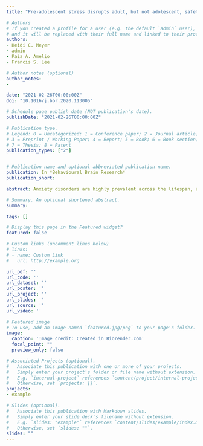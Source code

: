 ```yaml
---
title: "Pre-adolescent stress disrupts adult, but not adolescent, safety learning"

# Authors
# If you created a profile for a user (e.g. the default `admin` user), write the username (folder name) here
# and it will be replaced with their full name and linked to their profile.
authors:
- Heidi C. Meyer
- admin
- Paia A. Amelio
- Francis S. Lee

# Author notes (optional)
author_notes:
-

date: "2021-02-26T00:00:00Z"
doi: "10.1016/j.bbr.2020.113005"

# Schedule page publish date (NOT publication's date).
publishDate: "2021-02-26T00:00:00Z"

# Publication type.
# Legend: 0 = Uncategorized; 1 = Conference paper; 2 = Journal article;
# 3 = Preprint / Working Paper; 4 = Report; 5 = Book; 6 = Book section;
# 7 = Thesis; 8 = Patent
publication_types: ["2"]


# Publication name and optional abbreviated publication name.
publication: In *Behavioural Brain Research*
publication_short:

abstract: Anxiety disorders are highly prevalent across the lifespan, although diagnoses peak early in adolescence. As a method for inhibiting fear, safety signals have the potential to augment conventional treatments for anxiety. However, the ability to acquire and use safety signals during adolescence remains unclear. Moreover, the impact of stress on safety learning has received surprisingly little attention given that stress is a major factor preceding anxiety onset. In this study, mice were trained in a discriminative conditioning protocol to facilitate safety learning and were tested for fear inhibition using a conditioned safety signal. Next, independent groups of mice were exposed to chronic unpredictable stress (CUS) conditions between postnatal day 22 and 28, followed by tests for anxiety-like phenotypes or fear inhibition using a safety signal, performed either 24 h or five weeks following CUS. Pre-adolescent CUS reduced weight in adolescence and this effect endured into adulthood. CUS also increased specific anxiety-like behaviors in adolescence that were unique from the increase in anxiety observed in adulthood. Despite increased anxiety-like behaviors, adolescents were able to learn about and effectively use safety signals to inhibit fear. In contrast, adults that experienced CUS showed a subtle increase in anxiety but had impaired safety signal learning and usage. Together, these findings indicate that pre-adolescent stress has immediate and enduring effects on anxiety-like behaviors but impairs the capacity for conditioned inhibition only following incubation.

# Summary. An optional shortened abstract.
summary:

tags: []

# Display this page in the Featured widget?
featured: false

# Custom links (uncomment lines below)
# links:
# - name: Custom Link
#   url: http://example.org

url_pdf: ''
url_code: ''
url_dataset: ''
url_poster: ''
url_project: ''
url_slides: ''
url_source: ''
url_video: ''

# Featured image
# To use, add an image named `featured.jpg/png` to your page's folder.
image:
  caption: 'Image credit: Created in Biorender.com'
  focal_point: ""
  preview_only: false

# Associated Projects (optional).
#   Associate this publication with one or more of your projects.
#   Simply enter your project's folder or file name without extension.
#   E.g. `internal-project` references `content/project/internal-project/index.md`.
#   Otherwise, set `projects: []`.
projects:
- example

# Slides (optional).
#   Associate this publication with Markdown slides.
#   Simply enter your slide deck's filename without extension.
#   E.g. `slides: "example"` references `content/slides/example/index.md`.
#   Otherwise, set `slides: ""`.
slides: ""
---
```


